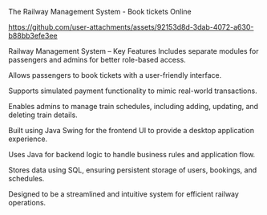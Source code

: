 The Railway Management System - Book tickets Online

https://github.com/user-attachments/assets/92153d8d-3dab-4072-a630-b88bb3efe3ee

Railway Management System – Key Features
Includes separate modules for passengers and admins for better role-based access.

Allows passengers to book tickets with a user-friendly interface.

Supports simulated payment functionality to mimic real-world transactions.

Enables admins to manage train schedules, including adding, updating, and deleting train details.

Built using Java Swing for the frontend UI to provide a desktop application experience.

Uses Java for backend logic to handle business rules and application flow.

Stores data using SQL, ensuring persistent storage of users, bookings, and schedules.

Designed to be a streamlined and intuitive system for efficient railway operations.
